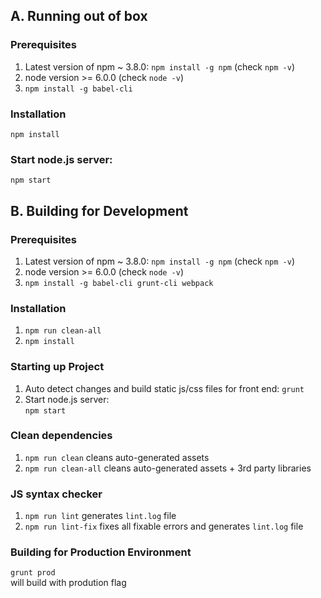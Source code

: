 ## A. Running out of box

### Prerequisites
1. Latest version of npm ~ 3.8.0: `npm install -g npm` (check `npm -v`)  
2. node version >= 6.0.0 (check `node -v`)  
3. `npm install -g babel-cli`  

### Installation
`npm install`  

### Start node.js server:
`npm start`
  


## B. Building for Development
  
### Prerequisites
1. Latest version of npm ~ 3.8.0: `npm install -g npm` (check `npm -v`)  
2. node version >= 6.0.0 (check `node -v`)  
3. `npm install -g babel-cli grunt-cli webpack`  
  
### Installation
1. `npm run clean-all`  
2. `npm install`
  
### Starting up Project 
1. Auto detect changes and build static js/css files for front end:
`grunt`  
2. Start node.js server:   
`npm start`
  
### Clean dependencies
1. `npm run clean` cleans auto-generated assets
2. `npm run clean-all` cleans auto-generated assets + 3rd party libraries

### JS syntax checker
1. `npm run lint`  generates `lint.log` file
2. `npm run lint-fix` fixes all fixable errors and generates `lint.log` file


### Building for Production Environment
`grunt prod`  
will build with prodution flag

